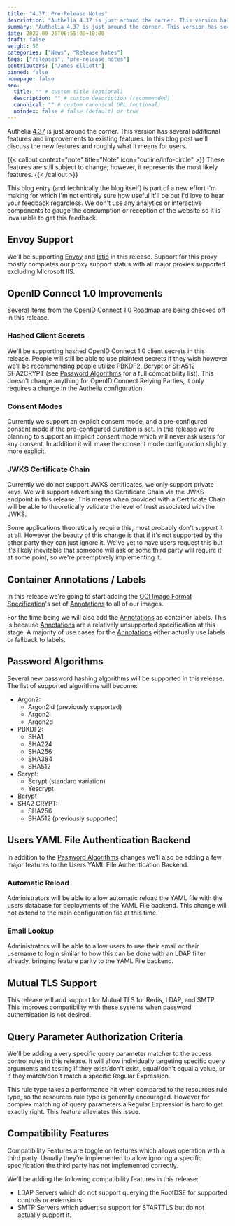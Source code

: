 ```yaml
---
title: "4.37: Pre-Release Notes"
description: "Authelia 4.37 is just around the corner. This version has several additional features and improvements to existing features. In this blog post we'll discuss the new features and roughly what it means for users."
summary: "Authelia 4.37 is just around the corner. This version has several additional features and improvements to existing features. In this blog post we'll discuss the new features and roughly what it means for users."
date: 2022-09-26T06:55:09+10:00
draft: false
weight: 50
categories: ["News", "Release Notes"]
tags: ["releases", "pre-release-notes"]
contributors: ["James Elliott"]
pinned: false
homepage: false
seo:
  title: "" # custom title (optional)
  description: "" # custom description (recommended)
  canonical: "" # custom canonical URL (optional)
  noindex: false # false (default) or true
---
```


Authelia [4.37](https://github.com/authelia/authelia/milestone/16) is just around the corner. This version has several
additional features and improvements to existing features. In this blog post we'll discuss the new features and roughly
what it means for users.

{{< callout context="note" title="Note" icon="outline/info-circle" >}}
These features are still subject to change; however, it represents the most likely features.
{{< /callout >}}

This blog entry (and technically the blog itself) is part of a new effort I'm making for which I'm not entirely sure how
useful it'll be but I'd love to hear your feedback regardless. We don't use any analytics or interactive components to
gauge the consumption or reception of the website so it is invaluable to get this feedback.

## Envoy Support

We'll be supporting [Envoy] and [Istio] in this release. Support for this proxy mostly completes our proxy support status
with all major proxies supported excluding Microsoft IIS.

[Envoy]: https://www.envoyproxy.io/
[Istio]: https://istio.io/

## OpenID Connect 1.0 Improvements

Several items from the [OpenID Connect 1.0 Roadmap](../../roadmap/active/openid-connect.md) are being checked off in this
release.

### Hashed Client Secrets

We'll be supporting hashed OpenID Connect 1.0 client secrets in this release. People will still be able to use plaintext
secrets if they wish however we'll be recommending people utilize PBKDF2, Bcrypt or SHA512 SHA2CRYPT (see
[Password Algorithms](#password-algorithms) for a full compatibility list). This doesn't change anything for OpenID
Connect Relying Parties, it only requires a change in the Authelia configuration.

### Consent Modes

Currently we support an explicit consent mode, and a pre-configured consent mode if the pre-configured duration is set.
In this release we're planning to support an implicit consent mode which will never ask users for any consent. In
addition it will make the consent mode configuration slightly more explicit.

### JWKS Certificate Chain

Currently we do not support JWKS certificates, we only support private keys. We will support advertising the Certificate
Chain via the JWKS endpoint in this release. This means when provided with a Certificate Chain will be able to
theoretically validate the level of trust associated with the JWKS.

Some applications theoretically require this, most probably don't support it at all. However the beauty of this change
is that if it's not supported by the other party they can just ignore it. We've yet to have users request this but it's
likely inevitable that someone will ask or some third party will require it at some point, so we're preemptively
implementing it.

## Container Annotations / Labels

In this release we're going to start adding the [OCI Image Format Specification]'s set of [Annotations] to all of our
images.

For the time being we will also add the [Annotations] as container labels. This is because [Annotations] are a
relatively unsupported specification at this stage. A majority of use cases for the [Annotations] either actually use
labels or fallback to labels.

[OCI Image Format Specification]: https://github.com/opencontainers/image-spec
[Annotations]: https://github.com/opencontainers/image-spec/blob/main/annotations.md

## Password Algorithms

Several new password hashing algorithms will be supported in this release. The list of supported algorithms will become:

* Argon2:
  * Argon2id (previously supported)
  * Argon2i
  * Argon2d
* PBKDF2:
  * SHA1
  * SHA224
  * SHA256
  * SHA384
  * SHA512
* Scrypt:
  * Scrypt (standard variation)
  * Yescrypt
* Bcrypt
* SHA2 CRYPT:
  * SHA256
  * SHA512 (previously supported)

## Users YAML File Authentication Backend

In addition to the [Password Algorithms](#password-algorithms) changes we'll also be adding a few major features to the
Users YAML File Authentication Backend.

### Automatic Reload

Administrators will be able to allow automatic reload the YAML file with the users database for deployments of the YAML
File backend. This change will not extend to the main configuration file at this time.

### Email Lookup

Administrators will be able to allow users to use their email or their username to login similar to how this can be done
with an LDAP filter already, bringing feature parity to the YAML File backend.

## Mutual TLS Support

This release will add support for Mutual TLS for Redis, LDAP, and SMTP. This improves compatibility with these systems
when password authentication is not desired.

## Query Parameter Authorization Criteria

We'll be adding a very specific query parameter matcher to the access control rules in this release. It will allow
individually targeting specific query arguments and testing if they exist/don't exist, equal/don't equal a value, or if
they match/don't match a specific Regular Expression.

This rule type takes a performance hit when compared to the resources rule type, so the resources rule type is generally
encouraged. However for complex matching of query parameters a Regular Expression is hard to get exactly right. This
feature alleviates this issue.

## Compatibility Features

Compatibility Features are toggle on features which allows operation with a third party. Usually they're implemented to
allow ignoring a specific specification the third party has not implemented correctly.

We'll be adding the following compatibility features in this release:

* LDAP Servers which do not support querying the RootDSE for supported controls or extensions.
* SMTP Servers which advertise support for STARTTLS but do not actually support it.
